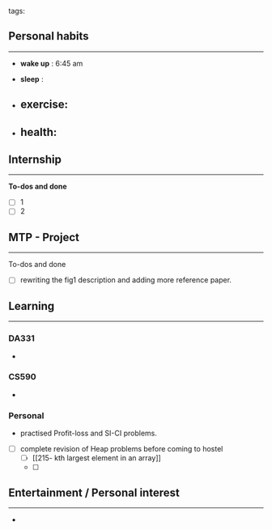 tags: 
## Personal habits
--- 

- **wake up** : 6:45 am

- **sleep** :

-  **exercise**:
	- 

-  **health**: 
	- 



## Internship 
---
**To-dos and done**
- [ ] 1
- [ ] 2

## MTP - Project
--- 
To-dos and done
- [ ] rewriting the fig1 description and adding more reference paper.



## Learning
---
### DA331
- 

### CS590
- 

### Personal
- practised Profit-loss and SI-CI problems.
- [ ] complete revision of Heap problems before coming to hostel
	- [ ] [[215- kth largest element in an array]]
	- [ ] 

## Entertainment / Personal interest
---
- 
